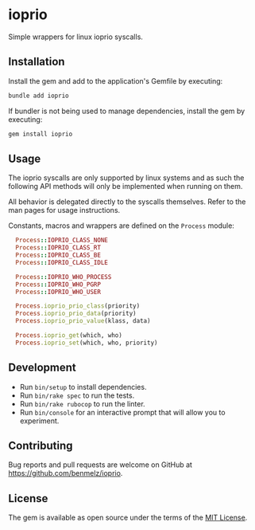 # ioprio

Simple wrappers for linux ioprio syscalls.

## Installation

Install the gem and add to the application's Gemfile by executing:

```bash
bundle add ioprio
```

If bundler is not being used to manage dependencies, install the gem by executing:

```bash
gem install ioprio
```

## Usage

The ioprio syscalls are only supported by linux systems and as such the following API methods will only be implemented
when running on them.

All behavior is delegated directly to the syscalls themselves. Refer to the man pages for usage
instructions.

Constants, macros and wrappers are defined on the `Process` module:

```ruby
  Process::IOPRIO_CLASS_NONE
  Process::IOPRIO_CLASS_RT
  Process::IOPRIO_CLASS_BE
  Process::IOPRIO_CLASS_IDLE

  Process::IOPRIO_WHO_PROCESS
  Process::IOPRIO_WHO_PGRP
  Process::IOPRIO_WHO_USER

  Process.ioprio_prio_class(priority)
  Process.ioprio_prio_data(priority)
  Process.ioprio_prio_value(klass, data)

  Process.ioprio_get(which, who)
  Process.ioprio_set(which, who, priority)
```

## Development

* Run `bin/setup` to install dependencies.
* Run `bin/rake spec` to run the tests.
* Run `bin/rake rubocop` to run the linter.
* Run `bin/console` for an interactive prompt that will allow you to experiment.

## Contributing

Bug reports and pull requests are welcome on GitHub at https://github.com/benmelz/ioprio.

## License

The gem is available as open source under the terms of the [MIT License](https://opensource.org/licenses/MIT).
